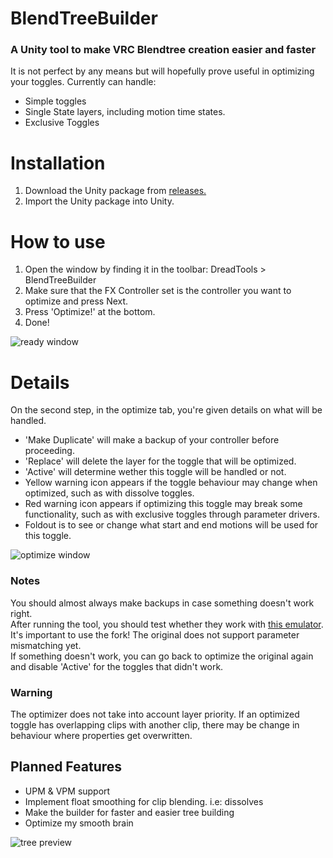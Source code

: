# BlendTreeBuilder

### A Unity tool to make VRC Blendtree creation easier and faster

It is not perfect by any means but will hopefully prove useful in optimizing your toggles.
Currently can handle:
- Simple toggles
- Single State layers, including motion time states.
- Exclusive Toggles

# Installation
1. Download the Unity package from [releases.](https://github.com/Dreadrith/BlendTreeBuilder/releases)
2. Import the Unity package into Unity.

# How to use
1. Open the window by finding it in the toolbar: DreadTools > BlendTreeBuilder
2. Make sure that the FX Controller set is the controller you want to optimize and press Next.
3. Press 'Optimize!' at the bottom.
4. Done!

![ready window](https://github.com/Dreadrith/BlendTreeBuilder/raw/main/media~/wind1.png)

# Details
On the second step, in the optimize tab, you're given details on what will be handled.
- 'Make Duplicate' will make a backup of your controller before proceeding.
- 'Replace' will delete the layer for the toggle that will be optimized.
- 'Active' will determine wether this toggle will be handled or not.
- Yellow warning icon appears if the toggle behaviour may change when optimized, such as with dissolve toggles.
- Red warning icon appears if optimizing this toggle may break some functionality, such as with exclusive toggles through parameter drivers.
- Foldout is to see or change what start and end motions will be used for this toggle.

![optimize window](https://github.com/Dreadrith/BlendTreeBuilder/raw/main/media~/wind2.png)

### Notes
You should almost always make backups in case something doesn't work right.  
After running the tool, you should test whether they work with [this emulator](https://github.com/jellejurre/Av3Emulator/tree/add-parameter-mismatch).  
It's important to use the fork! The original does not support parameter mismatching yet.  
If something doesn't work, you can go back to optimize the original again and disable 'Active' for the toggles that didn't work.

### Warning
The optimizer does not take into account layer priority. If an optimized toggle has overlapping clips with another clip, there may be change in behaviour where properties get overwritten.

## Planned Features
- UPM & VPM support
- Implement float smoothing for clip blending. i.e: dissolves
- Make the builder for faster and easier tree building
- Optimize my smooth brain

![tree preview](https://github.com/Dreadrith/BlendTreeBuilder/raw/main/media~/wind3.png)
